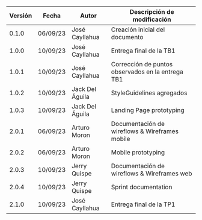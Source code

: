 | **Versión** | **Fecha** | **Autor**       | **Descripción de modificación**                   |
| ----------- | --------- | --------------- | ------------------------------------------------- |
| 0.1.0       | 06/09/23  | José Cayllahua  | Creación inicial del documento                    |
| 1.0.0       | 10/09/23  | José Cayllahua  | Entrega final de la TB1                           |
| 1.0.1       | 10/09/23  | José Cayllahua  | Corrección de puntos observados en la entrega TB1 |
| 1.0.2       | 10/09/23  | Jack Del Águila | StyleGuidelines agregados                         |
| 1.0.3       | 10/09/23  | Jack Del Águila | Landing Page prototyping                          |
| 2.0.1       | 06/09/23  | Arturo Moron    | Documentación de wireflows & Wireframes mobile    |
| 2.0.2       | 06/09/23  | Arturo Moron    | Mobile prototyping                                |
| 2.0.3       | 10/09/23  | Jerry Quispe    | Documentación de wireflows & Wireframes web       |
| 2.0.4       | 10/09/23  | Jerry Quispe    | Sprint documentation                              |
| 2.1.0       | 10/09/23  | José Cayllahua  | Entrega final de la TP1                           |
